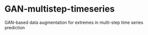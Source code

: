# GAN-multistep-timeseries
GAN-based data augmentation for extremes in multi-step time series prediction
